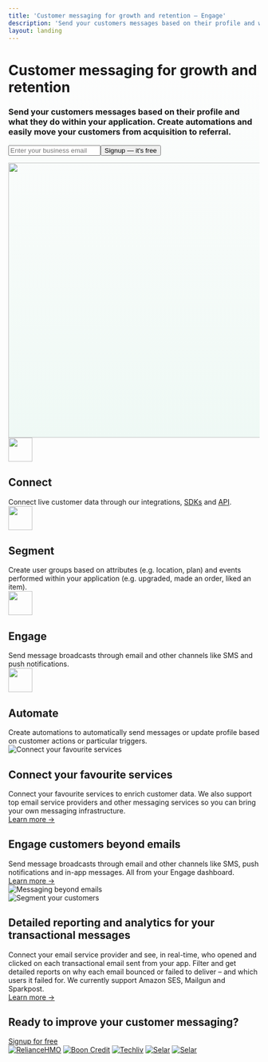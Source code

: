 ```yaml
---
title: 'Customer messaging for growth and retention – Engage'
description: 'Send your customers messages based on their profile and what they do within your application. Create automations and easily move your customers from acquisition to referral.'
layout: landing
---
```


  <div class="ph7-xl ph6-l ph5-m ph4 flex flex-wrap overflow-hidden" style="background: linear-gradient(180deg, rgba(255,255,255,0) 0%, rgba(239,249,245,1) 100%);">
    <div class="w-50-l w-100 pr6-l pt5">
      <h1 class="f2 lh-title">Customer messaging for <span class="green">growth</span> and retention</h1>
      <h3 class="lh-copy f4 normal faint">Send your customers messages based on their profile and what they do within your application. Create automations and easily move your customers from acquisition to referral.</h3>
      <div class="mv4">
        <form method="GET"><input type="email" name="email" placeholder="Enter your business email" class="one-liner-el"><button class="one-liner-el" type="submit">Signup — it's free</button></form>
      </div>
    </div>
    <div class="w-50-l w-100 pb4 db-l dn">
      <img src="/images/hero.svg" class="hero" style="height:550px">
    </div>
  </div>

  <div class="ph7-xl ph6-l ph5-m ph4 mt5">
    <div class="flex flex-wrap justify-between">
      <div class="w-25-l w-50-ns w-100 pr4-ns pt4">
        <img src="/images/connect-icon.svg" alt="" width="48">
        <h2 class="f3 lh-copy">Connect</h2>
        <div class="lh-copy faint">Connect live customer data through our integrations, <a href="/docs/sdks">SDKs</a> and <a href="/docs/api">API</a>.</div>
      </div>
      <div class="w-25-l w-50-ns w-100 pr4-ns pt4">
        <img src="/images/segment-icon.svg" alt="" width="48">
        <h2 class="f3 lh-copy">Segment</h2>
        <div class="lh-copy faint">Create user groups based on attributes (e.g. location, plan) and events performed within your application (e.g. upgraded, made an order, liked an item).</div>
      </div>
      <div class="w-25-l w-50-ns w-100 pr4-ns pt4">
        <img src="/images/engage-icon.svg" alt="" width="48">
        <h2 class="f3 lh-copy">Engage</h2>
        <div class="lh-copy faint">Send message broadcasts through email and other channels like SMS and push notifications.</div>
      </div>
      <div class="w-25-l w-50-ns w-100 pt4">
        <img src="/images/automate-icon.svg" alt="" width="48">
        <h2 class="f3 lh-copy">Automate</h2>
        <div class="lh-copy faint">Create automations to automatically send messages or update profile based on customer actions or particular triggers.</div>
      </div>
    </div>
  </div>

  <div class="pt5 mt5 ph7-xl ph6-l ph5-m ph4 flex flex-wrap justify-between">
    <div class="w-50-l w-100 pr5-l mt0-l">
      <img src="/images/services.svg" alt="Connect your favourite services">
    </div>
    <div class="w-50-l w-100 pl5-l mt6-l">
      <h2 class="f3 lh-copy">Connect your favourite <span class="green">services</span></h2>
      <div class="f4 lh-copy faint">Connect your favourite services to enrich customer data. We also support top email service providers and other messaging services so you can bring your own messaging infrastructure.</div>
      <div class="f4 lh-copy pv3"><a href="/features/bring-your-messaging-infra">Learn more &rarr;</a></div>
    </div>
  </div>

  <div class="ph7-xl ph6-l ph5-m ph4 flex flex-wrap justify-between">
    <div class="w-50-l w-100 pr5-l mt6-l mv5">
      <h2 class="f3 ma0 lh-title">Engage customers <span class="green">beyond</span> emails</h2>
      <div class="lh-copy f4 pv3 normal faint">Send message broadcasts through email and other channels like SMS, push notifications and in-app messages. All from your Engage dashboard.</div>
      <div class="f4 lh-copy pv3"><a href="/features/multichannel-messaging">Learn more &rarr;</a></div>
    </div>
    <div class="w-50-l w-100 pl5-l mt0-l">
      <img src="/images/broadcast.svg" alt="Messaging beyond emails">
    </div>
  </div>

  <div class="mt5 ph7-xl ph6-l ph5-m ph4 flex flex-wrap justify-between">
    <div class="w-50-l w-100 pr5-l mt0-l">
      <img src="/images/feed.svg" alt="Segment your customers">
    </div>
    <div class="w-50-l w-100 pl5-l mt5-l mv4">
      <h2 class="f3 lh-copy">Detailed reporting and analytics for your <span class="green">transactional</span> messages</h2>
      <div class="f4 lh-copy pv3 faint">Connect your email service provider and see, in real-time, who opened and clicked on each transactional email sent from your app. Filter and get detailed reports on why each email bounced or failed to deliver – and which users it failed for. We currently support Amazon SES, Mailgun and Sparkpost.</div>
      <div class="f4 lh-copy pv3"><a href="/features/transactional-email-analytics">Learn more &rarr;</a></div>
    </div>
  </div>

  <div class="mv5 ph7-xl ph6-l ph5-m ph4">
    <div class="w-80 center tc">
      <h2 class="f2 lh-copy">Ready to improve your customer messaging?</h2>
      <a href="https://app.engage.so/auth/signup" class="button db w-100 w-auto-ns mr5" style="padding-bottom:20px;padding-top:20px">Signup for free</a>
      <div class="t5 mt5 ph7-xl ph6-l ph5-m ph4 flex items-center pv3 flex-nowrap-l flex-wrap trusted-brands">
        <a href="http://reliancehmo.com" target="_blank" class="pa2 mr4"><img src="/images/brands/reliancehmo.svg" alt="RelianceHMO"></a>
        <a href="http://boon.credit" target="_blank" class="pa2 mr4"><img src="/images/brands/boon.svg" alt="Boon Credit"></a>
        <a href="http://techliv.dk" target="_blank" class="pa2 mr4"><img src="/images/brands/techliv.png" alt="Techliv"></a>
        <a href="http://selar.co/" target="_blank" class="pa2 mr4"><img src="/images/brands/selar.png" alt="Selar"></a>
        <a href="http://extragas.co.uk/" target="_blank" class="pa2 mr4"><img src="/images/brands/extragas.png" alt="Selar"></a>
      </div>
    </div>
  </div>


